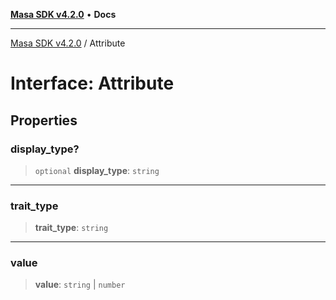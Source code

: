 [**Masa SDK v4.2.0**](../README.md) • **Docs**

***

[Masa SDK v4.2.0](../globals.md) / Attribute

# Interface: Attribute

## Properties

### display\_type?

> `optional` **display\_type**: `string`

***

### trait\_type

> **trait\_type**: `string`

***

### value

> **value**: `string` \| `number`
